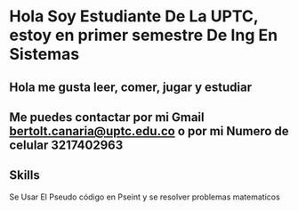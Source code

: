 # Hola Soy Estudiante De La UPTC, estoy en primer semestre De Ing En Sistemas



## Hola me gusta leer, comer, jugar y estudiar




## Me puedes contactar por mi Gmail bertolt.canaria@uptc.edu.co o por mi Numero de celular 3217402963




## Skills 
Se Usar El Pseudo código en Pseint y se resolver problemas matematicos